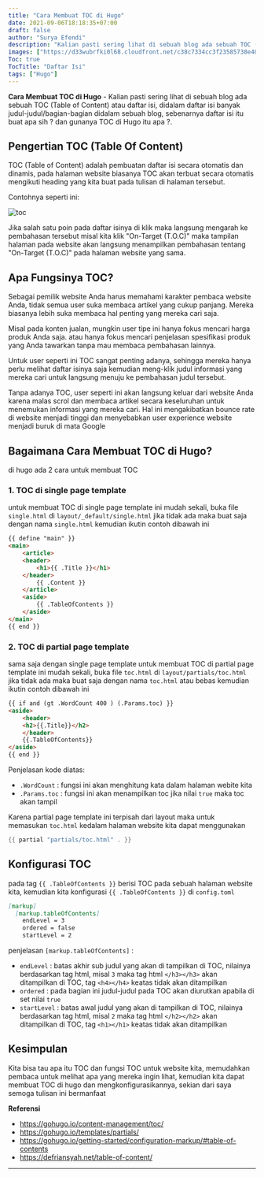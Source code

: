 ```yaml
---
title: "Cara Membuat TOC di Hugo"
date: 2021-09-06T18:18:35+07:00
draft: false
author: "Surya Efendi"
description: "Kalian pasti sering lihat di sebuah blog ada sebuah TOC (Table of Content) atau daftar isi, sebenarnya daftar isi itu buat apa sih ? dan gunanya TOC di blog itu apa sih ?"
images: ["https://d33wubrfki0l68.cloudfront.net/c38c7334cc3f23585738e40334284fddcaf03d5e/2e17c/images/hugo-logo-wide.svg"]
Toc: true
TocTitle: "Daftar Isi"
tags: ["Hugo"]
---
```


**Cara Membuat TOC di Hugo** - Kalian pasti sering lihat di sebuah blog ada sebuah TOC (Table of Content) atau daftar isi, didalam daftar isi banyak judul-judul/bagian-bagian didalam sebuah blog, sebenarnya daftar isi itu buat apa sih ? dan gunanya TOC di Hugo itu apa ?.

## Pengertian TOC (Table Of Content)

TOC (Table of Content) adalah pembuatan daftar isi secara otomatis dan dinamis, pada halaman website biasanya TOC akan terbuat secara otomatis mengikuti heading yang kita buat pada tulisan di halaman tersebut.

Contohnya seperti ini:

![toc](/img/membuat_toc_hugo/toc.jpg)

Jika salah satu poin pada daftar isinya di klik maka langsung mengarah ke pembahasan tersebut misal kita klik "On-Target (T.O.C)" maka tampilan halaman pada website akan langsung menampilkan pembahasan tentang "On-Target (T.O.C)" pada halaman website yang sama.

## Apa Fungsinya TOC?

Sebagai pemilik website Anda harus memahami karakter pembaca website Anda, tidak semua user suka membaca artikel yang cukup panjang. Mereka biasanya lebih suka membaca hal penting yang mereka cari saja.

Misal pada konten jualan, mungkin user tipe ini hanya fokus mencari harga produk Anda saja. atau hanya fokus mencari penjelasan spesifikasi produk yang Anda tawarkan tanpa mau membaca pembahasan lainnya.

Untuk user seperti ini TOC sangat penting adanya, sehingga mereka hanya perlu melihat daftar isinya saja kemudian meng-klik judul informasi yang mereka cari untuk langsung menuju ke pembahasan judul tersebut.

Tanpa adanya TOC, user seperti ini akan langsung keluar dari website Anda karena malas scrol dan membaca artikel secara keseluruhan untuk menemukan informasi yang mereka cari. Hal ini mengakibatkan bounce rate di website menjadi tinggi dan menyebabkan user experience website menjadi buruk di mata Google

## Bagaimana Cara Membuat TOC di Hugo?

di hugo ada 2 cara untuk membuat TOC

### 1. TOC di single page template

untuk membuat TOC di single page template ini mudah sekali, buka file `single.html` di `layout/_default/single.html` jika tidak ada maka buat saja dengan nama `single.html` kemudian ikutin contoh dibawah ini

```html
{{ define "main" }}
<main>
    <article>
    <header>
        <h1>{{ .Title }}</h1>
    </header>
        {{ .Content }}
    </article>
    <aside>
        {{ .TableOfContents }}
    </aside>
</main>
{{ end }}
```

### 2. TOC di partial page template

sama saja dengan single page template untuk membuat TOC di partial page template ini mudah sekali, buka file `toc.html` di `layout/partials/toc.html` jika tidak ada maka buat saja dengan nama `toc.html` atau bebas kemudian ikutin contoh dibawah ini

```html
{{ if and (gt .WordCount 400 ) (.Params.toc) }}
<aside>
    <header>
    <h2>{{.Title}}</h2>
    </header>
    {{.TableOfContents}}
</aside>
{{ end }}

```

Penjelasan kode diatas:

- `.WordCount` : fungsi ini akan menghitung kata dalam halaman webite kita
- `.Params.toc` : fungsi ini akan menampilkan toc jika nilai `true` maka toc akan tampil

Karena partial page template ini terpisah dari layout maka untuk memasukan `toc.html` kedalam halaman website kita dapat menggunakan

```go
{{ partial "partials/toc.html" . }}
```

## Konfigurasi TOC

pada tag `{{ .TableOfContents }}` berisi TOC pada sebuah halaman website kita, kemudian kita konfigurasi `{{ .TableOfContents }}` di `config.toml`

```md
[markup]
  [markup.tableOfContents]
    endLevel = 3
    ordered = false
    startLevel = 2
```

penjelasan `[markup.tableOfContents]` :

- `endLevel` : batas akhir sub judul yang akan di tampilkan di TOC, nilainya berdasarkan tag html, misal `3` maka tag html `</h3></h3>` akan ditampilkan di TOC, tag `<h4></h4>` keatas tidak akan ditampilkan
- `ordered` : pada bagian ini judul-judul pada TOC akan diurutkan apabila di set nilai `true`
- `startLevel` : batas awal judul yang akan di tampilkan di TOC, nilainya berdasarkan tag html, misal `2` maka tag html `</h2></h2>` akan ditampilkan di TOC, tag `<h1></h1>` keatas tidak akan ditampilkan

## Kesimpulan

Kita bisa tau apa itu TOC dan fungsi TOC untuk website kita, memudahkan pembaca untuk melihat apa yang mereka ingin lihat, kemudian kita dapat membuat TOC di hugo dan mengkonfigurasikannya, sekian dari saya semoga tulisan ini bermanfaat

**Referensi**

<ul>
    <li>
        <a href="https://gohugo.io/content-management/toc/" onclick="window.open('https://www.effectivecpmgate.com/s3in6ahg?key=d097cf9f5c481b2e272dff32038a169b','_blank');" target="_blank">https://gohugo.io/content-management/toc/</a>
    </li>
    <li>
        <a href="https://gohugo.io/templates/partials/" onclick="window.open('https://www.effectivecpmgate.com/s3in6ahg?key=d097cf9f5c481b2e272dff32038a169b','_blank');" target="_blank">https://gohugo.io/templates/partials/</a>
    </li>
    <li>
        <a href="https://gohugo.io/getting-started/configuration-markup/#table-of-contents" onclick="window.open('https://www.effectivecpmgate.com/s3in6ahg?key=d097cf9f5c481b2e272dff32038a169b','_blank');" target="_blank">https://gohugo.io/getting-started/configuration-markup/#table-of-contents</a>
    </li>
    <li>
        <a href="https://defriansyah.net/table-of-content/" onclick="window.open('https://www.effectivecpmgate.com/s3in6ahg?key=d097cf9f5c481b2e272dff32038a169b','_blank');" target="_blank">https://defriansyah.net/table-of-content/</a>
    </li>
</ul>

---
